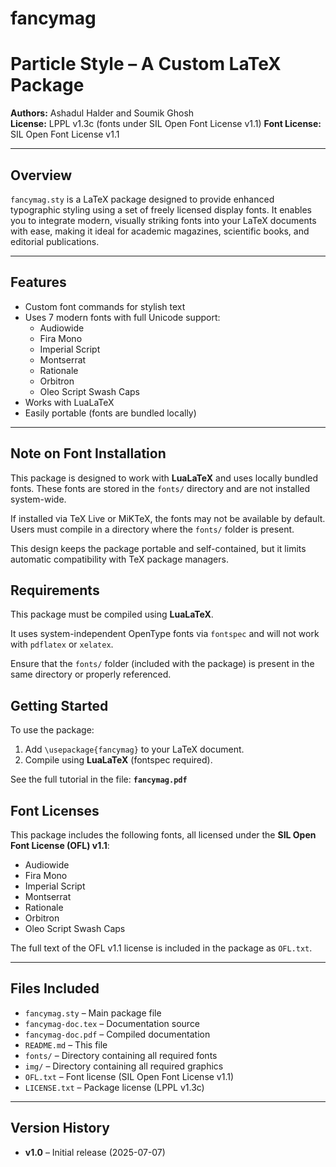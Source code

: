 # fancymag

# Particle Style – A Custom LaTeX Package

**Authors:** Ashadul Halder and Soumik Ghosh  
**License:** LPPL v1.3c (fonts under SIL Open Font License v1.1)
**Font License:** SIL Open Font License v1.1

---

## Overview

`fancymag.sty` is a LaTeX package designed to provide enhanced typographic styling using a set of freely licensed display fonts. It enables you to integrate modern, visually striking fonts into your LaTeX documents with ease, making it ideal for academic magazines, scientific books, and editorial publications.

---

## Features

- Custom font commands for stylish text
- Uses 7 modern fonts with full Unicode support:
  - Audiowide
  - Fira Mono
  - Imperial Script
  - Montserrat
  - Rationale
  - Orbitron
  - Oleo Script Swash Caps
- Works with LuaLaTeX
- Easily portable (fonts are bundled locally)

---

## Note on Font Installation

This package is designed to work with **LuaLaTeX** and uses locally bundled fonts. These fonts are stored in the `fonts/` directory and are not installed system-wide.

If installed via TeX Live or MiKTeX, the fonts may not be available by default. Users must compile in a directory where the `fonts/` folder is present.

This design keeps the package portable and self-contained, but it limits automatic compatibility with TeX package managers.

## Requirements

This package must be compiled using **LuaLaTeX**.

It uses system-independent OpenType fonts via `fontspec` and will not work with `pdflatex` or `xelatex`.

Ensure that the `fonts/` folder (included with the package) is present in the same directory or properly referenced.


## Getting Started

To use the package:

1. Add `\usepackage{fancymag}` to your LaTeX document.
2. Compile using **LuaLaTeX** (fontspec required).

See the full tutorial in the file: **`fancymag.pdf`**

## Font Licenses

This package includes the following fonts, all licensed under the **SIL Open Font License (OFL) v1.1**:

  - Audiowide
  - Fira Mono
  - Imperial Script
  - Montserrat
  - Rationale
  - Orbitron
  - Oleo Script Swash Caps

The full text of the OFL v1.1 license is included in the package as `OFL.txt`.

---

## Files Included

- `fancymag.sty` – Main package file
- `fancymag-doc.tex` – Documentation source
- `fancymag-doc.pdf` – Compiled documentation
- `README.md` – This file
- `fonts/` – Directory containing all required fonts
- `img/` – Directory containing all required graphics
- `OFL.txt` – Font license (SIL Open Font License v1.1)
- `LICENSE.txt` – Package license (LPPL v1.3c)

---

## Version History

- **v1.0** – Initial release (2025-07-07)